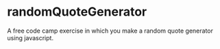 # randomQuoteGenerator
A free code camp exercise in which you make a random quote generator using javascript.
